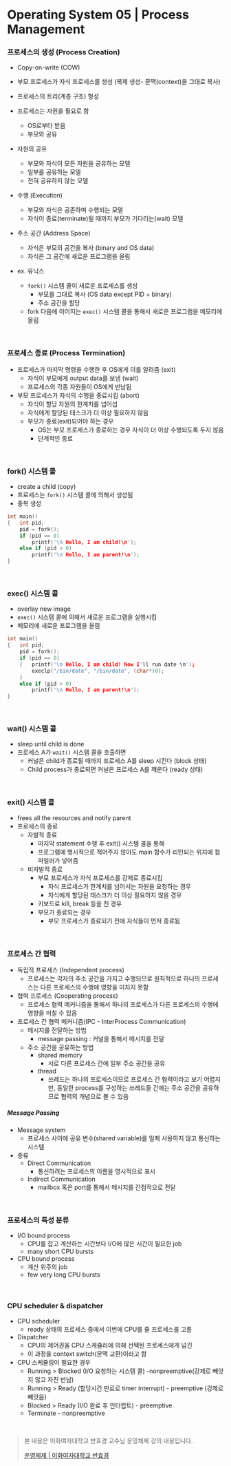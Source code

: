 # Operating System 05 | Process Management

### 프로세스의 생성 (Process Creation)

- Copy-on-write (COW)
- 부모 프로세스가 자식 프로세스를 생성 (복제 생성- 문맥(context)을 그대로 복사)
- 프로세스의 트리(계층 구조) 형성
- 프로세스는 자원을 필요로 함
  - OS로부터 받음
  - 부모와 공유

- 자원의 공유
  - 부모와 자식이 모든 자원을 공유하는 모델
  - 일부를 공유하는 모델
  - 전혀 공유하지 않는 모델
- 수행 (Execution)
  - 부모와 자식은 공존하며 수행되는 모델
  - 자식이 종료(terminate)될 때까지 부모가 기다리는(wait) 모델
- 주소 공간 (Address Space)
  - 자식은 부모의 공간을 복사 (binary and OS data)
  - 자식은 그 공간에 새로운 프로그램을 올림
- ex. 유닉스
  - `fork()` 시스템 콜이 새로운 프로세스를 생성
    - 부모를 그대로 복사 (OS data except PID + binary)
    - 주소 공간을 할당
  - fork 다음에 이어지는 `exec()` 시스템 콜을 통해서 새로운 프로그램을 메모리에 올림

<br>

### 프로세스 종료 (Process Termination)

- 프로세스가 마지막 명령을 수행한 후 OS에게 이를 알려줌 (exit)
  - 자식이 부모에게 output data를 보냄 (wait)
  - 프로세스의 각종 자원들이 OS에게 반납됨
- 부모 프로세스가 자식의 수행을 종료시킴 (abort)
  - 자식이 할당 자원의 한계치를 넘어섬
  - 자식에게 할당된 태스크가 더 이상 필요하지 않음
  - 부모가 종료(exit)되어야 하는 경우
    - OS는 부모 프로세스가 종료하는 경우 자식이 더 이상 수행되도록 두지 않음
    - 단계적인 종료

<br>

### fork() 시스템 콜

- create a child (copy)
- 프로세스는 `fork()` 시스템 콜에 의해서 생성됨
- 중복 생성

```c
int main()
{	int pid;
 	pid = fork();
 	if (pid == 0)
     	printf('\n Hello, I am child!\n');
 	else if (pid > 0)
     	printf('\n Hello, I am parent!\n'); 
}
```

<br>

### exec() 시스템 콜

- overlay new image
- `exec()` 시스템 콜에 의해서 새로운 프로그램을 실행시킴
- 메모리에 새로운 프로그램을 올림

```c
int main()
{	int pid;
 	pid = fork();
 	if (pid == 0)
    { 	printf('\n Hello, I am child! Now I'll run date \n');
        execlp("/bin/date", "/bin/date", (char*)0);
    }
 	else if (pid > 0)
     	printf('\n Hello, I am parent!\n'); 
}
```

<br>

### wait() 시스템 콜

- sleep until child is done
- 프로세스 A가 `wait()` 시스템 콜을 호출하면
  - 커널은 child가 종료될 때까지 프로세스 A를 sleep 시킨다 (block 상태)
  - Child process가 종료되면 커널은 프로세스 A를 깨운다 (ready 상태)

<br>

### exit() 시스템 콜

- frees all the resources and notify parent
- 프로세스의 종료
  - 자발적 종료
    - 마지막 statement 수행 후 exit() 시스템 콜을 통해
    - 프로그램에 명시적으로 적어주지 않아도 main 함수가 리턴되는 위치에 컴파일러가 넣어줌
  - 비자발적 종료
    - 부모 프로세스가 자식 프로세스를 강제로 종료시킴
      - 자식 프로세스가 한계치를 넘어서는 자원을 요청하는 경우
      - 자식에게 할당된 태스크가 더 이상 필요하지 않을 경우
    - 키보드로 kill, break 등을 친 경우
    - 부모가 종료되는 경우
      - 부모 프로세스가 종료되기 전에 자식들이 먼저 종료됨

<br>

### 프로세스 간 협력

- 독립적 프로세스 (Independent process)
  - 프로세스는 각자의 주소 공간을 가지고 수행되므로 원칙적으로 하나의 프로세스는 다른 프로세스의 수행에 영향을 미치지 못함
- 협력 프로세스 (Cooperating process)
  - 프로세스 협력 메커니즘을 통해서 하나의 프로세스가 다른 프로세스의 수행에 영향을 미칠 수 있음
- 프로세스 간 협력 메커니즘(IPC - InterProcess Communication)
  - 메시지를 전달하는 방법
    - message passing : 커널을 통해서 메시지를 전달
  - 주소 공간을 공유하는 방법
    - shared memory
      - 서로 다른 프로세스 간에 일부 주소 공간을 공유
    - thread
      - 쓰레드는 하나의 프로세스이므로 프로세스 간 협력이라고 보기 어렵지만, 동일한 process를 구성하는 쓰레드들 간에는 주소 공간을 공유하므로 협력의 개념으로 볼 수 있음

##### Message Passing

- Message system
  - 프로세스 사이에 공유 변수(shared variable)를 일체 사용하지 않고 통신하는 시스템
- 종류
  - Direct Communication
    - 통신하려는 프로세스의 이름을 명시적으로 표시
  - Indirect Communication
    - mailbox 혹은 port를 통해서 메시지를 간접적으로 전달

<br>

### 프로세스의 특성 분류

- I/O bound process
  - CPU를 잡고 계산하는 시간보다 I/O에 많은 시간이 필요한 job
  - many short CPU bursts
- CPU bound process
  - 계산 위주의 job
  - few very long CPU bursts

<br>

### CPU scheduler & dispatcher

- CPU scheduler
  - ready 상태의 프로세스 중에서 이번에 CPU를 줄 프로세스를 고름
- Dispatcher
  - CPU의 제어권을 CPU 스케쥴러에 의해 선택된 프로세스에게 넘긴
  - 이 과정을 context switch(문맥 교환)이라고 함
- CPU 스케쥴링이 필요한 경우
  - Running > Blocked (I/O 요청하는 시스템 콜) -nonpreemptive(강제로 빼앗지 않고 자진 반납)
  - Running > Ready (할당시간 만료로 timer interrupt) - preemptive (강제로 빼앗음)
  - Blocked > Ready (I/O 완료 후 인터럽트) - preemptive
  - Terminate - nonpreemptive

<br>

> 본 내용은 이화여자대학교 반효경 교수님 운영체제 강의 내용입니다.
>
> [운영체제 | 이화여자대학교 반효경](http://www.kocw.net/home/search/kemView.do?kemId=1046323)

